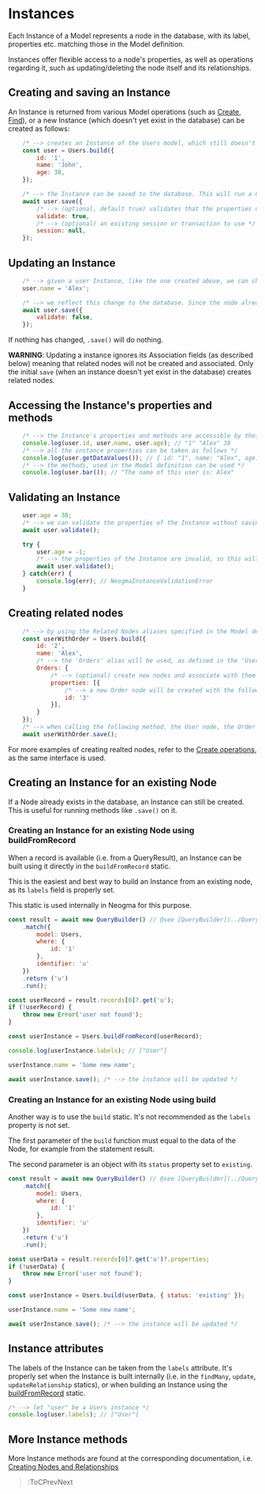 # Instances

Each Instance of a Model represents a node in the database, with its label, properties etc. matching those in the Model definition.

Instances offer flexible access to a node's properties, as well as operations regarding it, such as updating/deleting the node itself and its relationships.

## Creating and saving an Instance
An Instance is returned from various Model operations (such as [Create](./Creating-Nodes-and-Relationships), [Find](./Finding-Nodes-And-Relationships)), or a new Instance (which doesn't yet exist in the database) can be created as follows:
```js
    /* --> creates an Instance of the Users model, which still doesn't exist in the database */
    const user = Users.build({
        id: '1',
        name: 'John',
        age: 38,
    });

    /* --> the Instance can be saved to the database. This will run a CREATE operation to create a node to match the Users Model configuration (label etc.) */
    await user.save({
        /* --> (optional, default true) validates that the properties of the Instance are valid, given the schema of the Model definition */
        validate: true,
        /* --> (optional) an existing session or transaction to use */
        session: null,
    });
```

## Updating an Instance
```js
    /* --> given a user Instance, like the one created above, we can change the properties of the Instance */
    user.name = 'Alex';

    /* --> we reflect this change to the database. Since the node already exists in the databse, neogma will automatically run a MATCH-SET operation to update just the name of this node */
    await user.save({
        validate: false,
    });
```

If nothing has changed, `.save()` will do nothing.

**WARNING**: Updating a instance ignores its Association fields (as described below) meaning that related nodes will not be created and associated. Only the initial `save` (when an instance doesn't yet exist in the database) creates related nodes.

## Accessing the Instance's properties and methods
```js
    /* --> the Instance's properties and methods are accessible by their key */
    console.log(user.id, user.name, user.age); // "1" "Alex" 38
    /* --> all the instance properties can be taken as follows */
    console.log(user.getDataValues()); // { id: "1", name: "Alex", age: 38 }
    /* --> the methods, used in the Model definition can be used */
    console.log(user.bar()); // "The name of this user is: Alex"
```

## Validating an Instance
```js
    user.age = 30;
    /* --> we can validate the properties of the Instance without saving it to the database. The properties of the Instance are valid, so this will not throw an error */
    await user.validate();

    try {
        user.age = -1;
        /* --> the properties of the Instance are invalid, so this will throw an error */
        await user.validate();
    } catch(err) { 
        console.log(err); // NeogmaInstanceValidationError
    }
```

## Creating related nodes
```js
    /* --> by using the Related Nodes aliases specified in the Model definition, related nodes can also be created */
    const userWithOrder = Users.build({
        id: '2',
        name: 'Alex',
        /* --> the 'Orders' alias will be used, as defined in the 'Users' model */
        Orders: {
            /* --> (optional) create new nodes and associate with them */
            properties: [{
                /* --> a new Order node will be created with the following properties, and a relationship with the configuration of alias 'Orders' will be created (direction: out, name: CREATES) */
                id: '3'
            }],
        }
    });
    /* --> when calling the following method, the User node, the Order node and the relationship between them */
    await userWithOrder.save();
```
For more examples of creating realted nodes, refer to the [Create operations](./Creating-Nodes-and-Relationships), as the same interface is used.

## Creating an Instance for an existing Node
If a Node already exists in the database, an Instance can still be created. This is useful for running methods like `.save()` on it.

### Creating an Instance for an existing Node using buildFromRecord
When a record is available (i.e. from a QueryResult), an Instance can be built using it directly in the `buildFromRecord` static.

This is the easiest and best way to build an Instance from an existing node, as its `labels` field is properly set.

This static is used internally in Neogma for this purpose. 

```js
const result = await new QueryBuilder() // @see [QueryBuilder](../QueryBuilder/Overview)
    .match({
        model: Users,
        where: {
            id: '1'
        },
        identifier: 'u'
    })
    .return ('u')
    .run();

const userRecord = result.records[0]?.get('u');
if (!userRecord) {
    throw new Error('user not found');
}

const userInstance = Users.buildFromRecord(userRecord);

console.log(userInstance.labels); // ["User"]

userInstance.name = 'Some new name';

await userInstance.save(); /* --> the instance will be updated */
```

### Creating an Instance for an existing Node using build
Another way is to use the `build` static. It's not recommended as the `labels` property is not set.

The first parameter of the `build` function must equal to the data of the Node, for example from the statement result.

The second parameter is an object with its `status` property set to `existing`.

```js
const result = await new QueryBuilder() // @see [QueryBuilder](../QueryBuilder/Overview)
    .match({
        model: Users,
        where: {
            id: '1'
        },
        identifier: 'u'
    })
    .return ('u')
    .run();

const userData = result.records[0]?.get('u')?.properties;
if (!userData) {
    throw new Error('user not found');
}

const userInstance = Users.build(userData, { status: 'existing' });

userInstance.name = 'Some new name';

await userInstance.save(); /* --> the instance will be updated */
```

## Instance attributes
The labels of the Instance can be taken from the `labels` attribute. It's properly set when the Instance is built internally (i.e. in the `findMany`, `update`, `updateRelationship` statics), or when building an Instance using the [buildFromRecord](#creating-an-instance-for-an-existing-node-using-buildfromrecord) static.
```js
/* --> let "user" be a Users instance */
console.log(user.labels); // ["User"]
```

## More Instance methods
More Instance methods are found at the corresponding documentation, i.e. [Creating Nodes and Relationships](./Creating-Nodes-and-Relationships)

> :ToCPrevNext
